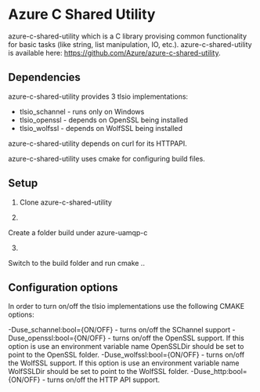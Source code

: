 # Azure C Shared Utility

azure-c-shared-utility which is a C library provising common functionality for basic tasks (like string, list manipulation, IO, etc.).
azure-c-shared-utility is available here: https://github.com/Azure/azure-c-shared-utility.

## Dependencies

azure-c-shared-utility provides 3 tlsio implementations:
- tlsio_schannel - runs only on Windows
- tlsio_openssl - depends on OpenSSL being installed
- tlsio_wolfssl - depends on WolfSSL being installed 

azure-c-shared-utility depends on curl for its HTTPAPI.

azure-c-shared-utility uses cmake for configuring build files.

## Setup

1. Clone azure-c-shared-utility

2.
Create a folder build under azure-uamqp-c

3.
Switch to the build folder and run
cmake ..

## Configuration options

In order to turn on/off the tlsio implementations use the following CMAKE options:

-Duse_schannel:bool={ON/OFF} - turns on/off the SChannel support
-Duse_openssl:bool={ON/OFF} - turns on/off the OpenSSL support. If this option is use an environment variable name OpenSSLDir should be set to point to the OpenSSL folder.
-Duse_wolfssl:bool={ON/OFF} - turns on/off the WolfSSL support. If this option is use an environment variable name WolfSSLDir should be set to point to the WolfSSL folder.
-Duse_http:bool={ON/OFF} - turns on/off the HTTP API support.
